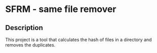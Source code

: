 # SFRM - same file remover

## Description

This project is a tool that calculates the hash of files in a directory and removes the duplicates.
